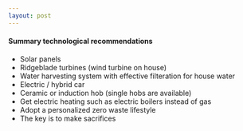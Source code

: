 ```yaml
---
layout: post
---
```


#### Summary technological recommendations
- Solar panels
- Ridgeblade turbines (wind turbine on house)
- Water harvesting system with effective filteration for house water
- Electric / hybrid car
- Ceramic or induction hob (single hobs are available)
- Get electric heating such as electric boilers instead of gas
- Adopt a personalized zero waste lifestyle
- The key is to make sacrifices
